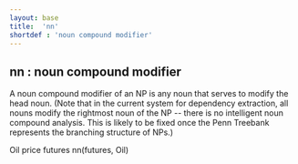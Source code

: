 ```yaml
---
layout: base
title:  'nn'
shortdef : 'noun compound modifier'
---
```



## nn : noun compound modifier
A noun compound modifier of an NP is any noun that serves to modify the head noun. (Note that in the current system for dependency extraction, all nouns modify the rightmost noun of the NP -- there is no intelligent noun compound analysis.  This is likely to be fixed once the Penn Treebank represents the branching structure of NPs.) 

<div class="sd-parse">
Oil price futures
nn(futures, Oil)
</div>

 

